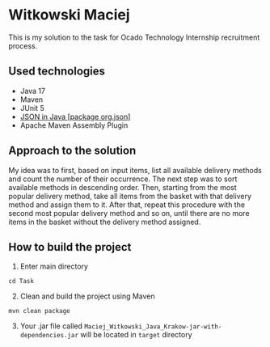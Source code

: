# Witkowski Maciej
This is my solution to the task for Ocado Technology Internship recruitment process.

## Used technologies
- Java 17
- Maven
- JUnit 5
- [JSON in Java [package org.json]](https://mvnrepository.com/artifact/org.json/json)
- Apache Maven Assembly Plugin

## Approach to the solution
My idea was to first, based on input items, list all available delivery methods and count the number of their occurrence. The next step was to sort available methods in descending order. Then, starting from the most popular delivery method, take all items from the basket with that delivery method and assign them to it. After that, repeat this procedure with the second most popular delivery method and so on, until there are no more items in the basket without the delivery method assigned.

## How to build the project
1. Enter main directory
```shell
cd Task
```
2. Clean and build the project using Maven
```shell
mvn clean package
```
3. Your .jar file called `Maciej_Witkowski_Java_Krakow-jar-with-dependencies.jar` will be located in `target` directory
